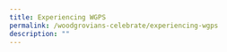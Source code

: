 ```yaml
---
title: Experiencing WGPS
permalink: /woodgrovians-celebrate/experiencing-wgps
description: ""
---
```


